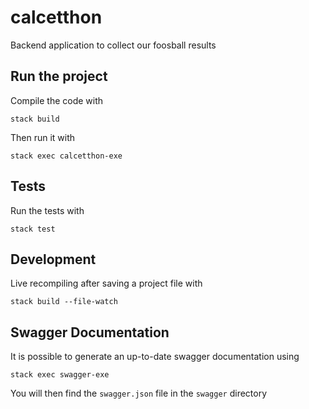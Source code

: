 # calcetthon

Backend application to collect our foosball results

## Run the project

Compile the code with

```
stack build
```

Then run it with

```
stack exec calcetthon-exe
```

## Tests

Run the tests with

```
stack test
```

## Development

Live recompiling after saving a project file with

```
stack build --file-watch
```

## Swagger Documentation

It is possible to generate an up-to-date swagger documentation using

```
stack exec swagger-exe
```

You will then find the `swagger.json` file in the `swagger` directory
